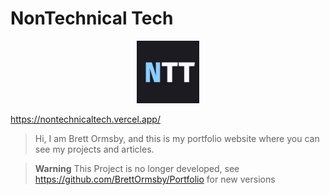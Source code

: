 <h1>NonTechnical Tech</h1>

<p align="center"><img src="public/apple-touch-icon.png" width="100px"/></p>

https://nontechnicaltech.vercel.app/

> Hi, I am Brett Ormsby, and this is my portfolio website where you can see my projects and articles.

> **Warning**
> This Project is no longer developed, see https://github.com/BrettOrmsby/Portfolio for new versions
